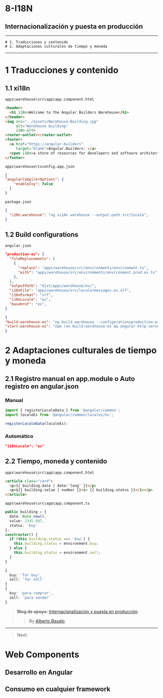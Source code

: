 # 8-I18N

## Internacionalización y puesta en producción

---

    # 1. Traducciones y contenido
    # 2. Adaptaciones culturales de tiempo y moneda

---

# 1 Traducciones y contenido

## 1.1 xi18n


`apps\warehouse\src\app\app.component.html`

```html
<header>
  <h1 i18n>Welcome to the Angular Builders Warehouse</h1>
</header>
<img src="../assets/Warehouse-Building.jpg"
     alt="Warehouse building"
     i18n-alt>
<router-outlet></router-outlet>
<footer>
  <a href="https://angular.builders"
     target="blank">Angular.Builders: </a>
  <span i18n>a store of resources for developers and software architects.</span>
</footer>
```

`apps\warehouse\tsconfig.app.json`

```json
{
"angularCompilerOptions": {
    "enableIvy": false
  }
}
```

`package.json`

```json
{
  "i18n:warehouse": "ng xi18n warehouse --output-path src/locale",
}
```


## 1.2 Build configurations

`angular.json`

```json
"production-es": {
  "fileReplacements": [
    {
      "replace": "apps/warehouse/src/environments/environment.ts",
      "with": "apps/warehouse/src/environments/environment.prod.es.ts"
    },
  ],
  "outputPath": "dist/apps/warehouse/es/",
  "i18nFile": "apps/warehouse/src/locale/messages.es.xlf",
  "i18nFormat": "xlf",
  "i18nLocale": "es",
  "baseHref": "es",
}
```

```json
{
"build:warehouse-es": "ng build warehouse --configuration=production-es",
"start:warehouse-es": "npm run build:warehouse-es && angular-http-server --open -p 8082 --path ./dist/apps/warehouse/es",
}
```

# 2 Adaptaciones culturales de tiempo y moneda

## 2.1 Registro manual en app.module o Auto registro en angular.json

### Manual

```typescript
import { registerLocaleData } from '@angular/common';
import localeEs from '@angular/common/locales/es';

registerLocaleData(localeEs);
```

### Automático

```json
"i18nLocale": "es"
```

## 2.2 Tiempo, moneda y contenido

`apps\warehouse\src\app\app.component.html`

```html
<article class="card">
  <p>{{ building.date | date:'long' }}</p>
  <p>${{ building.value | number }}<i> {{ building.status }}</i></p>
</article>
```

`apps\warehouse\src\app\app.component.ts`

```TypeScript
public building = {
  date: Date.now(),
  value: 2345.897,
  status: 'buy'
};
constructor() {
  if (this.building.status === 'buy') {
    this.building.status = environment.buy;
  } else {
    this.building.status = environment.sell;
  }
}
```

```TypeScript
{
  buy: 'for buy',
  sell: 'for sell'
}
{
  buy: 'para comprar',
  sell: 'para vender'
}
```

> **Blog de apoyo:** [Internacionalización y puesta en producción](https://academia-binaria.com/internacionalizacion-y-puesta-en-produccion-con-Angular/)

> > By [Alberto Basalo](https://twitter.com/albertobasalo)

---

> Next:

# Web Components

## Desarrollo en Angular
## Consumo en cualquier framework




